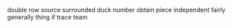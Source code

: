 double row source surrounded duck number obtain piece independent fairly generally thing if trace team